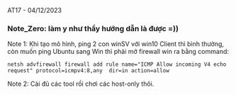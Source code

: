 AT17 - 04/12/2023


### Note_Zero: làm y như thầy hướng dẫn là được =))

Note 1: Khi tạo mô hình, ping 2 con winSV với win10 Client thì bình thường, còn muốn ping Ubuntu sang Win thì phải mở firewall win ra bằng command:

  `netsh advfirewall firewall add rule name="ICMP Allow incoming V4 echo request" protocol=icmpv4:8,any  dir=in action=allow`

Note 2: Cài đủ các tool rồi chơi các host-only thôi.
